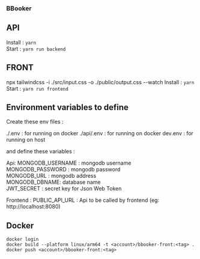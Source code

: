 ### BBooker

## API

Install : `yarn` <br/>
Start : `yarn run backend`<br/>

## FRONT

npx tailwindcss -i ./src/input.css -o ./public/output.css --watch
Install : `yarn`<br/>
Start : `yarn run frontend`<br/>

## Environment variables to define

Create these env files :

./.env : for running on docker
./api/.env : for running on docker
dev.env : for running on host

and define these variables :

Api:
MONGODB_USERNAME : mongodb username<br/>
MONGODB_PASSWORD : mongodb password<br/>
MONGODB_URL : mongodb address<br/>
MONGODB_DBNAME: database name<br/>
JWT_SECRET : secret key for Json Web Token<br/>

Frontend :
PUBLIC_API_URL : Api to be called by frontend (eg: http://localhost:8080)<br/>

## Docker

`docker login`<br/>
`docker build --platform linux/arm64 -t <account>/bbooker-front:<tag> .`<br/>
`docker push <account>/bbooker-front:<tag>`<br/>
